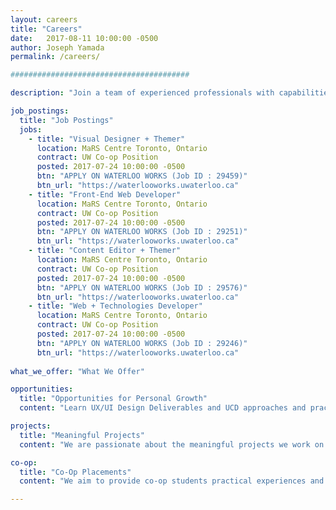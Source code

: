 ```yaml
---
layout: careers
title: "Careers"
date:   2017-08-11 10:00:00 -0500
author: Joseph Yamada
permalink: /careers/

########################################

description: "Join a team of experienced professionals with capabilities that range from UX design, bioinformatics training, international research, online engagement, and application development of online tools for large cancer-related topics and data sets."

job_postings:
  title: "Job Postings"
  jobs:
    - title: "Visual Designer + Themer" 
      location: MaRS Centre Toronto, Ontario
      contract: UW Co-op Position
      posted: 2017-07-24 10:00:00 -0500
      btn: "APPLY ON WATERLOO WORKS (Job ID : 29459)"
      btn_url: "https://waterlooworks.uwaterloo.ca"
    - title: "Front-End Web Developer" 
      location: MaRS Centre Toronto, Ontario
      contract: UW Co-op Position
      posted: 2017-07-24 10:00:00 -0500
      btn: "APPLY ON WATERLOO WORKS (Job ID : 29251)"
      btn_url: "https://waterlooworks.uwaterloo.ca"
    - title: "Content Editor + Themer" 
      location: MaRS Centre Toronto, Ontario
      contract: UW Co-op Position
      posted: 2017-07-24 10:00:00 -0500
      btn: "APPLY ON WATERLOO WORKS (Job ID : 29576)"
      btn_url: "https://waterlooworks.uwaterloo.ca"
    - title: "Web + Technologies Developer" 
      location: MaRS Centre Toronto, Ontario
      contract: UW Co-op Position
      posted: 2017-07-24 10:00:00 -0500
      btn: "APPLY ON WATERLOO WORKS (Job ID : 29246)"
      btn_url: "https://waterlooworks.uwaterloo.ca"
      
what_we_offer: "What We Offer"

opportunities:
  title: "Opportunities for Personal Growth"
  content: "Learn UX/UI Design Deliverables and UCD approaches and practices.  Learn MERN+J (Mongo, Express, ReactJS/Redux, NodeJS/Koa/ExpressJS, Static - Jekyll), LAMP+D (Linux,Apache, MySQL, PHP, CMS - Drupal); Invision, Slack, Jira, Confluence, GitHub, Docker, Apache Solr."

projects:
  title: "Meaningful Projects"
  content: "We are passionate about the meaningful projects we work on that empower the cancer research community with high-quality tools and websites that engage their target users. An estimated 1 in 2 Canadians will develop cancer in their lifetime, and about 1 in 4 Canadians will die of cancer. We use technologies to assist in understanding the disease that affects us all. "

co-op:
  title: "Co-Op Placements"
  content: "We aim to provide co-op students practical experiences and practices that enable them to become quickly knowledge and useful, delivering real solutions and deliverables that are valued and used within a web-based software engineering approach to deliver quaility UX software results.  He seeks students who perform responsibly and effectively with mentorship and team resources to support learning and growth. "

---
```

